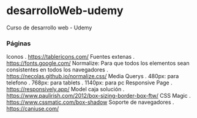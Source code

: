 # desarrolloWeb-udemy
Curso de desarrollo web - Udemy

### Páginas
Iconos
. https://tablericons.com/
Fuentes extenas
. https://fonts.google.com/
Normalize: Para que todos los elementos sean consistentes en todos los navegadores
. https://necolas.github.io/normalize.css/
Media Querys
. 480px: para telefono
. 768px: para tablets
. 1140px: para pc
Responsive Page
. https://responsively.app/
Model caja solución
. https://www.paulirish.com/2012/box-sizing-border-box-ftw/
CSS Magic
. https://www.cssmatic.com/box-shadow
Soporte de navegadores
. https://caniuse.com/

